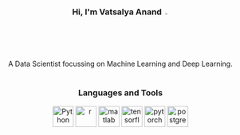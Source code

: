 <div align="center">
  <h3>
    Hi, I'm Vatsalya Anand  <img src="https://media.giphy.com/media/hvRJCLFzcasrR4ia7z/giphy.gif" width="2%">
  </h3>  
  A Data Scientist focussing on Machine Learning and Deep Learning.<br>
<br>
  <h3 id="p1">Languages and Tools</h3>
  
  <a href="https://www.python.org" target="_blank"><img alt="Python" height ="42px" src="https://skillicons.dev/icons?i=py"></a>
  <a href="https://www.r-project.org/" target="_blank"> <img src="https://skillicons.dev/icons?i=r" alt="r" height="42px"/></a>
  <a href="https://www.mathworks.com/products/matlab.html" target="_blank"> <img src="https://skillicons.dev/icons?i=matlab" alt="matlab" height="42px"/></a>
  <a href="https://www.tensorflow.org" target="_blank"> <img src="https://skillicons.dev/icons?i=tensorflow" alt="tensorflow" height="42px"/></a>
  <a href="https://pytorch.org/" target="_blank"> <img src="https://skillicons.dev/icons?i=pytorch" alt="pytorch" height="42px"/></a>
  <a href="https://www.postgresql.org/" target="_blank"> <img src="https://skillicons.dev/icons?i=postgres" alt="postgres" height="42px"/></a> 
  <br>
